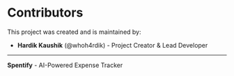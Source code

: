 # Contributors

This project was created and is maintained by:

- **Hardik Kaushik** (@whoh4rdik) - Project Creator & Lead Developer

---

**Spentify** - AI-Powered Expense Tracker
